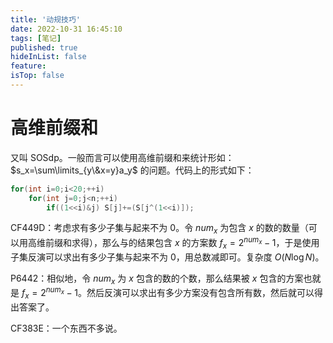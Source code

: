 ```yaml
---
title: '动规技巧'
date: 2022-10-31 16:45:10
tags: [笔记]
published: true
hideInList: false
feature: 
isTop: false
---
```

# 高维前缀和
又叫 SOSdp。一般而言可以使用高维前缀和来统计形如： $s_x=\sum\limits_{y\&x=y}a_y$  的问题。代码上的形式如下：

```cpp
for(int i=0;i<20;++i)
	for(int j=0;j<n;++i) 
        if((1<<i)&j) S[j]+=(S[j^(1<<i)]);
```

CF449D：考虑求有多少子集与起来不为 $0$。令 $num_x$ 为包含 $x$ 的数的数量（可以用高维前缀和求得），那么与的结果包含 $x$ 的方案数 $f_x=2^{num_x}-1$，于是使用子集反演可以求出有多少子集与起来不为 $0$，用总数减即可。复杂度 $O(N\log N)$。

P6442：相似地，令 $num_x$ 为 $x$ 包含的数的个数，那么结果被 $x$ 包含的方案也就是 $f_x=2^{num_x}-1$。然后反演可以求出有多少方案没有包含所有数，然后就可以得出答案了。

CF383E：一个东西不多说。
